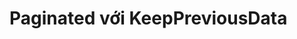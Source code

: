 # Paginated với KeepPreviousData



<!-- *Bài tiếp theo [Paginated với KeepPreviousData](session_007_paginated.md)* -->